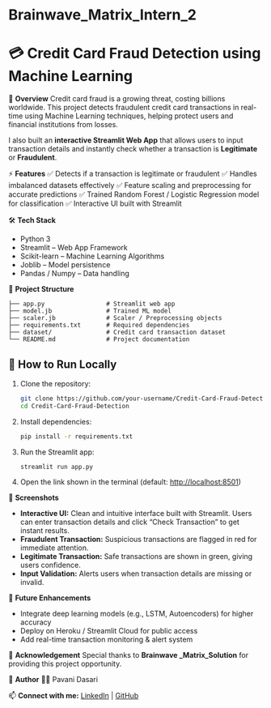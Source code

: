 # Brainwave_Matrix_Intern_2

# 💳 Credit Card Fraud Detection using Machine Learning

📌 **Overview**
Credit card fraud is a growing threat, costing billions worldwide. This project detects fraudulent credit card transactions in real-time using Machine Learning techniques, helping protect users and financial institutions from losses.

I also built an **interactive Streamlit Web App** that allows users to input transaction details and instantly check whether a transaction is **Legitimate** or **Fraudulent**.

⚡ **Features**
✅ Detects if a transaction is legitimate or fraudulent
✅ Handles imbalanced datasets effectively
✅ Feature scaling and preprocessing for accurate predictions
✅ Trained Random Forest / Logistic Regression model for classification
✅ Interactive UI built with Streamlit

🛠 **Tech Stack**

* Python 3
* Streamlit – Web App Framework
* Scikit-learn – Machine Learning Algorithms
* Joblib – Model persistence
* Pandas / Numpy – Data handling

📂 **Project Structure**

```
├── app.py                 # Streamlit web app  
├── model.jb               # Trained ML model  
├── scaler.jb              # Scaler / Preprocessing objects  
├── requirements.txt       # Required dependencies  
├── dataset/               # Credit card transaction dataset  
└── README.md              # Project documentation  
```

## 🚀 How to Run Locally

1. Clone the repository:

   ```bash
   git clone https://github.com/your-username/Credit-Card-Fraud-Detection.git
   cd Credit-Card-Fraud-Detection
   ```

2. Install dependencies:

   ```bash
   pip install -r requirements.txt
   ```

3. Run the Streamlit app:

   ```bash
   streamlit run app.py
   ```

4. Open the link shown in the terminal (default: [http://localhost:8501](http://localhost:8501))

📸 **Screenshots**

* **Interactive UI:** Clean and intuitive interface built with Streamlit. Users can enter transaction details and click “Check Transaction” to get instant results.
* **Fraudulent Transaction:** Suspicious transactions are flagged in red for immediate attention.
* **Legitimate Transaction:** Safe transactions are shown in green, giving users confidence.
* **Input Validation:** Alerts users when transaction details are missing or invalid.

🔮 **Future Enhancements**

* Integrate deep learning models (e.g., LSTM, Autoencoders) for higher accuracy
* Deploy on Heroku / Streamlit Cloud for public access
* Add real-time transaction monitoring & alert system

🙏 **Acknowledgement**
Special thanks to **Brainwave _Matrix_Solution** for providing this project opportunity.

📌 **Author**
👩‍💻 Pavani Dasari

📫 **Connect with me:** [LinkedIn](www.linkedin.com/in/pavani-dasari-691bb5321) | [GitHub](https://github.com/PavaniDasari-273)
